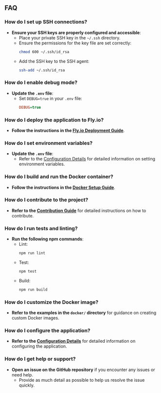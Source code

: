 ## FAQ

### How do I set up SSH connections?

- **Ensure your SSH keys are properly configured and accessible**:
  - Place your private SSH key in the `~/.ssh` directory.
  - Ensure the permissions for the key file are set correctly:
    ```sh
    chmod 600 ~/.ssh/id_rsa
    ```
  - Add the SSH key to the SSH agent:
    ```sh
    ssh-add ~/.ssh/id_rsa
    ```

### How do I enable debug mode?

- **Update the `.env` file**:
  - Set `DEBUG=true` in your `.env` file:
    ```ini
    DEBUG=true
    ```

### How do I deploy the application to Fly.io?

- **Follow the instructions in the [Fly.io Deployment Guide](FLY_IO_DEPLOYMENT.md)**.

### How do I set environment variables?

- **Update the `.env` file**:
  - Refer to the [Configuration Details](CONFIGURATION.md) for detailed information on setting environment variables.

### How do I build and run the Docker container?

- **Follow the instructions in the [Docker Setup Guide](DOCKER_SETUP.md)**.

### How do I contribute to the project?

- **Refer to the [Contribution Guide](CONTRIBUTION.md)** for detailed instructions on how to contribute.

### How do I run tests and linting?

- **Run the following npm commands**:
  - Lint:
    ```sh
    npm run lint
    ```
  - Test:
    ```sh
    npm test
    ```
  - Build:
    ```sh
    npm run build
    ```

### How do I customize the Docker image?

- **Refer to the examples in the `docker/` directory** for guidance on creating custom Docker images.

### How do I configure the application?

- **Refer to the [Configuration Details](CONFIGURATION.md)** for detailed information on configuring the application.

### How do I get help or support?

- **Open an issue on the GitHub repository** if you encounter any issues or need help.
  - Provide as much detail as possible to help us resolve the issue quickly.

